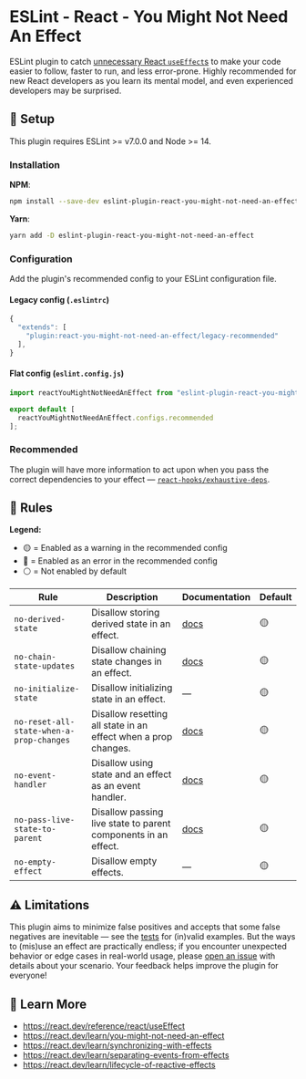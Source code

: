 # ESLint - React - You Might Not Need An Effect

ESLint plugin to catch [unnecessary React `useEffect`s](https://react.dev/learn/you-might-not-need-an-effect) to make your code easier to follow, faster to run, and less error-prone. Highly recommended for new React developers as you learn its mental model, and even experienced developers may be surprised.

## 🚀 Setup

This plugin requires ESLint >= v7.0.0 and Node >= 14.

### Installation

**NPM**:

```bash
npm install --save-dev eslint-plugin-react-you-might-not-need-an-effect
```

**Yarn**:

```bash
yarn add -D eslint-plugin-react-you-might-not-need-an-effect
```

### Configuration

Add the plugin's recommended config to your ESLint configuration file.

#### Legacy config (`.eslintrc`)

```js
{
  "extends": [
    "plugin:react-you-might-not-need-an-effect/legacy-recommended"
  ],
}
```

#### Flat config (`eslint.config.js`)

```js
import reactYouMightNotNeedAnEffect from "eslint-plugin-react-you-might-not-need-an-effect";

export default [
  reactYouMightNotNeedAnEffect.configs.recommended
];
```

### Recommended

The plugin will have more information to act upon when you pass the correct dependencies to your effect — [`react-hooks/exhaustive-deps`](https://www.npmjs.com/package/eslint-plugin-react-hooks).

## 🔎 Rules

**Legend:**
- 🟡 = Enabled as a warning in the recommended config
- 🔴 = Enabled as an error in the recommended config
- ⚪ = Not enabled by default

| Rule | Description | Documentation | Default |
|------|-------------|---------------|---------|
| `no-derived-state` | Disallow storing derived state in an effect. | [docs](https://react.dev/learn/you-might-not-need-an-effect#updating-state-based-on-props-or-state) | 🟡 |
| `no-chain-state-updates` | Disallow chaining state changes in an effect. | [docs](https://react.dev/learn/you-might-not-need-an-effect#chains-of-computations) | 🟡 |
| `no-initialize-state` | Disallow initializing state in an effect. | — | 🟡 |
| `no-reset-all-state-when-a-prop-changes` | Disallow resetting all state in an effect when a prop changes. | [docs](https://react.dev/learn/you-might-not-need-an-effect#resetting-all-state-when-a-prop-changes) | 🟡 |
| `no-event-handler` | Disallow using state and an effect as an event handler. | [docs](https://react.dev/learn/you-might-not-need-an-effect#sharing-logic-between-event-handlers) | 🟡 |
| `no-pass-live-state-to-parent` | Disallow passing live state to parent components in an effect. | [docs](https://react.dev/learn/you-might-not-need-an-effect#notifying-parent-components-about-state-changes) | 🟡 |
| `no-empty-effect` | Disallow empty effects. | — | 🟡 |


## ⚠️ Limitations

This plugin aims to minimize false positives and accepts that some false negatives are inevitable — see the [tests](./test) for (in)valid examples. But the ways to (mis)use an effect are practically endless; if you encounter unexpected behavior or edge cases in real-world usage, please [open an issue](https://github.com/NickvanDyke/eslint-plugin-react-you-might-not-need-an-effect/issues/new) with details about your scenario. Your feedback helps improve the plugin for everyone!

## 📖 Learn More

- https://react.dev/reference/react/useEffect
- https://react.dev/learn/you-might-not-need-an-effect
- https://react.dev/learn/synchronizing-with-effects
- https://react.dev/learn/separating-events-from-effects
- https://react.dev/learn/lifecycle-of-reactive-effects

